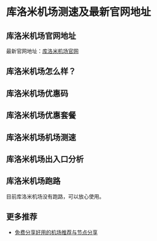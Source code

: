 # 库洛米机场测速及最新官网地址

## 库洛米机场官网地址
最新官网地址：[库洛米机场官网](https://jch.affxc.com/kuromis/)

## 库洛米机场怎么样？


## 库洛米机场优惠码


## 库洛米机场优惠套餐


## 库洛米机场机场测速


## 库洛米机场出入口分析


## 库洛米机场跑路
目前库洛米机场没有跑路，可以放心使用。

## 更多推荐
 - [免费分享好用的机场推荐与节点分享](https://github.com/jichanghub/jichangtuijian)

